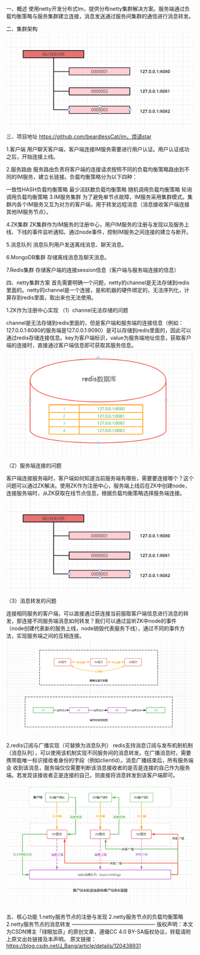 一、概述
使用netty开发分布式Im，提供分布netty集群解决方案。服务端通过负载均衡策略与服务集群建立连接，消息发送通过服务间集群的通信进行消息转发。

二、集群架构
![img.png](img/img.png)

三、项目地址
https://github.com/beardlessCat/im，烦请star

1.客户端
用户聊天客户端，客户端连接IM服务需要进行用户认证。用户认证成功之后，开始连接上线。

2.服务路由
服务路由负责将客户端的连接请求按照不同的负载均衡策略路由到不同的IM服务，建立长链接。负载均衡策略分为以下四种：

一致性HASH负载均衡策略
最少活跃数负载均衡策略
随机调用负载均衡策略
轮询调用负载均衡策略
3.IM服务集群
为了避免单节点故障，IM服务采用集群模式。集群内各个IM服务又互为对方的客户端，用于转发远程消息（消息接收客户端连接其他IM服务节点）。

4.ZK集群
ZK集群作为IM服务的注册中心，用户IM服务的注册与发现以及服务上线、下线的事件监听通知。通过node事件，控制IM服务之间连接的建立与断开。

5.消息队列
消息队列用户发送离线消息、聊天消息。

6.MongoDB集群
存储离线消息及聊天消息。

7.Redis集群
存储客户端的连接session信息（客户端与服务端连接的信息）

四、netty集群方案
首先需要明确一个问题，netty的channel是无法存储到redis里面的。netty的channel是一个连接，是和机器的硬件绑定的，无法序列化，计算存到redis里面，取出来也无法使用。

1.ZK作为注册中心实现
（1）channel无法存储的问题

channel是无法存储到redis里面的，但是客户端和服务端的连接信息（例如：127.0.0.1:8080的服务端是127.0.0.1:9090）是可以存储到redis里面的，因此可以通过redis存储连接信息。key为客户端标识，value为服务端地址信息，获取客户端的连接时，直接通过客户端信息即可获取其服务信息。
![img_1.png](img/img_1.png)

（2）服务端连接的问题

客户端连接服务端时，客户端如何知道当前服务端有哪些，需要要连接哪个？这个问题可以通过ZK解决。使用ZK作为注册中心，服务端上线后在ZK中创建node，连接服务端时，从ZK获取在线节点信息，根据负载均衡策略选择服务端连接。
![img_1.png](img_1.png)

（3）消息转发的问题

连接相同服务的客户端，可以直接通过获连接当前服取客户端信息进行消息的转发，那连接不同服务端消息如何转发？我们可以通过监听ZK中node的事件（node创建代表新的服务上线，node销毁代表服务下线），通过不同的事件方法，实现服务端之间的互相连接。
![img_2.png](img_2.png)


2.redis订阅与广播实现（可替换为消息队列）
redis支持消息订阅与发布机制机制（消息队列），可以使用该机制实现不同服务间的消息转发。在广播消息时，需要携带能唯一标识接收者身份的字段（例如clientId）。消息广播结束后，所有服务端会
收到该消息，服务端仅仅需要判断该消息接收者的是否是连接的自己作为服务端。若发现该接收者正是连接的自己，则直接将消息转发到该客户端即可。
![img_3.png](img_3.png)


五、核心功能
1.netty服务节点的注册与发现
2.netty服务节点的负载均衡策略
2.netty服务节点的消息转发
————————————————
版权声明：本文为CSDN博主「绿眼加菲」的原创文章，遵循CC 4.0 BY-SA版权协议，转载请附上原文出处链接及本声明。
原文链接：https://blog.csdn.net/J_Bang/article/details/120438931